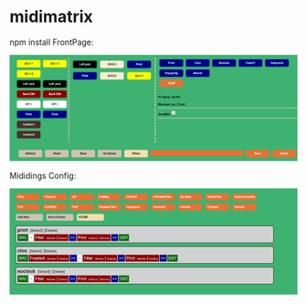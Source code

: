 # midimatrix
npm install
FrontPage:

![alt text](https://github.com/orzdk/midimatrix/blob/master/doc/index.png)

Mididings Config:

![alt text](https://github.com/orzdk/midimatrix/blob/master/doc/config.png)
